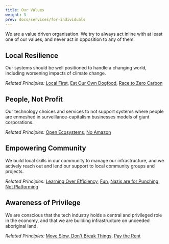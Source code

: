 ```yaml
---
title: Our Values
weight: 3
prev: docs/services/for-individuals
---
```


We are a value driven organisation. We try to always act inline with at least one of our values, and never act in opposition to any of them.

## Local Resilience
Our systems should be well positioned to handle a changing world, including worsening impacts of climate change.

*Related Principles:*
[Local First](/docs/principles#local-first),
[Eat Our Own Dogfood](/docs/principles#eat-our-own-dogfood),
[Race to Zero Carbon](/docs/principles#race-to-zero-carbon)

## People, Not Profit
Our technology choices and services to not support systems where people are enmeshed in surveillance-capitalism businesses models of giant corporations.

*Related Principles:*
[Open Ecosystems](/docs/principles#open-ecosystems),
[No Amazon](/docs/principles#no-amazon)

## Empowering Community
We build local skills in our community to manage our infrastructure, and we actively reach out and lend our support to local community groups and projects.

*Related Principles:*
[Learning Over Efficiency](/docs/principles#learning-over-efficiency),
[Fun](/docs/principles#fun),
[Nazis are for Punching, Not Platforming](/docs/principles#nazis-are-for-punching-not-platforming)

## Awareness of Privilege
We are conscious that the tech industry holds a central and privileged role in the economy, and that we are building infrastructure on unceeded aboriginal land.

*Related Principles:*
[Move Slow, Don't Break Things](/docs/principles#move-slow-dont-break-things),
[Pay the Rent](/docs/principles#pay-the-rent)